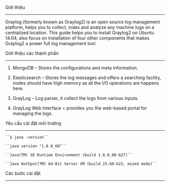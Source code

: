 Giới thiệu
******************
Graylog (formerly known as Graylog2) is an open source log management platform, helps you to collect, index and analyze any machine logs on a centralized location. This guide helps you to install Graylog2 on Ubuntu 14.04, also focus on installation of four other components that makes Graylog2 a power full log management tool.

Giới thiệu các thành phần
************************************

1. MongoDB – Stores the configurations and meta information.

2. Elasticsearch – Stores the log messages and offers a searching facility, nodes should have high memory as all the I/O operations are happens here.

3. GrayLog – Log parser, it collect the logs from various inputs.

4. GrayLog Web interface = provides you the web-based portal for managing the logs.


Yêu cầu cài đặt môi trường
************************************
    
    ``$ java -version``
    
    ``java version "1.8.0_60"``
    
    ``Java(TM) SE Runtime Environment (build 1.8.0_60-b27)``
    
    ``Java HotSpot(TM) 64-Bit Server VM (build 25.60-b23, mixed mode)``



Các bước cài đặt
******************